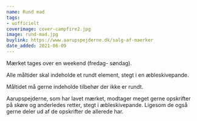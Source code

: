 ```yaml
---
name: Rund mad
tags:
- uofficielt
coverimage: cover-campfire2.jpg
image: rund-mad.jpg
buylink: https://www.aarupspejderne.dk/salg-af-maerker
date_added: 2021-06-09
---
```

Mærket tages over en weekend (fredag- søndag).

Alle måltider skal indeholde et rundt element, stegt i en æbleskivepande.

Måltidet må gerne indeholde tilbehør der ikke er rundt.

Aarupspejderne, som har lavet mærket, modtager meget gerne opskrifter på skøre og anderledes retter, stegt i æbleskivepande. Ligesom de også gerne deler ud af de opskrifter de allerede har.
